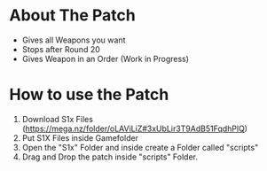 # About The Patch
- Gives all Weapons you want
- Stops after Round 20
- Gives Weapon in an Order (Work in Progress)

# How to use the Patch
1. Download S1x Files (https://mega.nz/folder/oLAViLiZ#3xUbLir3T9AdB51FqdhPlQ)
2. Put S1X Files inside Gamefolder
3. Open the "S1x" Folder and inside create a Folder called "scripts"
4. Drag and Drop the patch inside "scripts" Folder.




